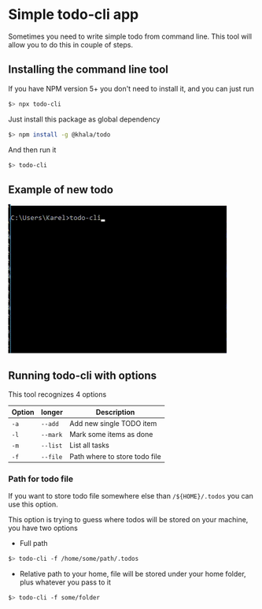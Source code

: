 # Simple todo-cli app
Sometimes you need to write simple todo from command line. This tool will allow you to do this in couple of steps.

## Installing the command line tool
If you have NPM version 5+ you don't need to install it, and you can just run
```bash
$> npx todo-cli
```

Just install this package as global dependency
```bash
$> npm install -g @khala/todo
```

And then run it
```bash
$> todo-cli
```

## Example of new todo
![TODO example](static/todo-example.gif?raw=true "TODO example")

## Running todo-cli with options
This tool recognizes 4 options

| Option | longer | Description |
|---|---|---|
| `-a` | `--add` | Add new single TODO item |
| `-l` | `--mark` | Mark some items as done |
| `-m` | `--list` | List all tasks |
| `-f` | `--file` | Path where to store todo file |

### Path for todo file
If you want to store todo file somewhere else than `/${HOME}/.todos` you can use this option.

This option is trying to guess where todos will be stored on your machine, you have two options

* Full path
```bash
$> todo-cli -f /home/some/path/.todos
```
* Relative path to your home, file will be stored under your home folder, plus whatever you pass to it
```bash
$> todo-cli -f some/folder
```

